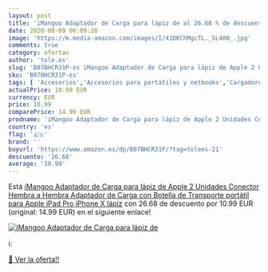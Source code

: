 ```yaml
---
layout: post
title: 'iMangoo Adaptador de Carga para lápiz de al 26.68 % de descuento'
date: 2020-08-09 06:09:28
image: 'https://m.media-amazon.com/images/I/41DKChMgcTL._SL400_.jpg'
comments: true
category: ofertas
author: 'tole.es'
slug: 'B07BHCR31P-es iMangoo Adaptador de Carga para lápiz de Apple 2 Unidades...'
sku: 'B07BHCR31P-es'
tags: [ 'Accesorios','Accesorios para portátiles y netbooks','Cargadores y adaptadores para portátiles y netbooks','Cargadores y bases de carga para portátiles y netbooks','Informática','apple','ipad','iphone', ]
actualPrice: 10.99 EUR
currency: EUR
price: 10.99
comparePrice: 14.99 EUR
prodname: 'iMangoo Adaptador de Carga para lápiz de Apple 2 Unidades Conector Hembra a Hembra Adaptador de Carga con Botella de Transporte portátil para Apple iPad Pro iPhone X lápiz'
country: 'es'
flag: '🇪🇸'
brand: ''
buyurl: 'https://www.amazon.es/dp/B07BHCR31P/?tag=tolees-21'
descuento: '26.68'
average: '10.99'
---
```


Está [iMangoo Adaptador de Carga para lápiz de Apple 2 Unidades Conector Hembra a Hembra Adaptador de Carga con Botella de Transporte portátil para Apple iPad Pro iPhone X lápiz](https://www.amazon.es/dp/B07BHCR31P/?tag=tolees-21) con 26.68 de descuento por 10.99 EUR (original: 14.99 EUR) en el siguiente enlace!

[![iMangoo Adaptador de Carga para lápiz de](https://m.media-amazon.com/images/I/41DKChMgcTL._SL400_.jpg)](https://www.amazon.es/dp/B07BHCR31P/?tag=tolees-21)

ℹ️:


[🛒 Ver la oferta!!](https://www.amazon.es/dp/B07BHCR31P/?tag=tolees-21)
